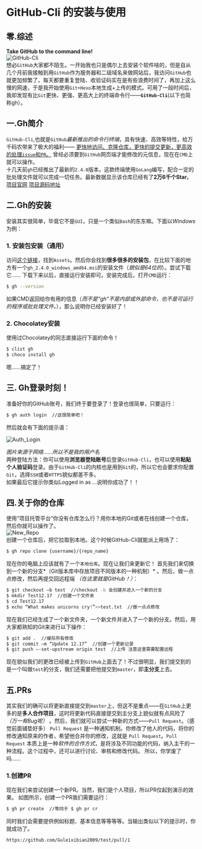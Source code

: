# GitHub-Cli 的安装与使用  

## 零.综述  
**Take GitHub to the command line!**  
![GitHub-Cli](https://raw.githubusercontent.com/Guleixibian2009/Guleixibian2009/GitHub-Drive/Cli1.png)  
想必`GitHub`大家都不陌生。一开始我也只是偶尔上去安装个软件啥的，但是自从几个月前我接触到用`GitHub`作为服务器和二级域名来做网站后，我访问`GitHub`也就更加频繁了。每天都要重复登陆、收验证码实在是有些浪费时间了，再加上这么慢的网速，于是我开始使用`Git+Hexo`本地生成+上传的模式。可用了一段时间后，我却发现有比`Git`更快、更强、更高大上的终端命令行——**`GitHub-Cli`**(以下也简称gh）。

## 一.Gh简介
`GitHub-Cli`,也就是`GitHub`*最新推出的命令行终端*，具有快速、高效等特性，给万千码农带来了极大的福利—— <u>更快地访问、克隆仓库，更快的提交更新，更高效的处理`issue`和`PR`。</u> 曾经必须要到`GitHub`网页端才能修改的元信息，现在在`CMD`上就可以操作。  
十几天前`gh`已经推出了最新的`2.4.0`版本。这款终端使用`GoLang`编写，配合一定的批处理文件就可以完成一切任务。最新数据显示该仓库已经有了**2万6千个Star**。  
[项目官网](https://cli.github.com/)  [项目源码地址](https://github.com/cli/cli/)

## 二.Gh的安装
安装其实很简单，毕竟它不是`GUI`，只是一个类似`Bash`的东东嘛。下面以*Windows*为例：

### 1. 安装包安装（通用）
访问[这个链接](https://github.com/cli/cli/releases/tag/v2.4.0)，找到`Assets`。然后你会找到**很多很多的安装包**，在比较下面的地方有一个`gh_2.4.0_windows_amd64.msi`的安装文件（*貌似是64位的*）。尝试下载它……
下载下来以后，直接运行安装即可。安装完成后，打开`CMD`运行：

 ```bash
 $ gh --version  
 ```
如果CMD返回给你有用的信息（*而不是“gh“不是内部或外部命令，也不是可运行的程序或批处理文件。*），那么说明你已经安装好了！

### 2. Chocolatey安装
使用过Chocolatey的同志直接运行下面的命令！

```bash
$ clist gh
$ choco install gh
```
嗯……搞定了！

## 三. Gh登录时刻！
准备好你的GitHub账号，我们终于要登录了！登录也很简单，只要运行：

```bash
$ gh auth login  //这很简单吧！
```

然后就会有下面的提示语：

![Auth_Login](https://raw.githubusercontent.com/Guleixibian2009/Guleixibian2009/GitHub-Drive/Auth_Login.png)

*图片来源于网络……所以不是我的用户名*  
两种登陆方法：你可以使用**浏览器登陆账号**后登录`GitHub-Cli`，也可以使用**粘贴个人验证码**登录。由于`GitHub-Cli`的内核也是用到`Git`的，所以它也会要求你配置`Git`，选择`SSH`或者`HTTPS`貌似都差不多。  
如果最后它提示你类似Logged in as …说明你成功了！！  

## 四.关于你的仓库
使用“项目托管平台”你没有仓库怎么行？用你本地的Git或者在线创建一个仓库，然后你就可以操作了。  
![New_Repo](https://raw.githubusercontent.com/Guleixibian2009/Guleixibian2009/GitHub-Drive/New_Repo.png)  
创建一个仓库后，把它拉取到本地。这个时候GitHub-Cli就能派上用场了：  

```bash
$ gh repo clone {username}/{repo_name}
```

现在你的电脑上应该就有了一个`本地仓库`。现在让我们来更新它！
首先我们来切换到一个新的分支*（Git版本库中存放项目不同版本的一种机制）* 。然后，做一点点修改，然后再提交回远程端 *（在这里就是GitHub！）*：

```bash
$ git checkout –b test  //checkout -b 会创建并进入一个新的分支
$ mkdir Test12.17  //创建一个文件夹
$ cd Test12.17
$ echo “What makes unicorns cry?”>>test.txt  //做一点点修改
```

现在我们已经生成了一个新文件夹，一个新文件并进入了一个新的分支。然后，用大家都熟知的Git来进行以下操作：

```bash
$ git add .  //缓存所有修改
$ git commit –m “Update 12.17”  //创建一个更新记录
$ git push –-set-upstream origin test  //上传 注意这里需要配置远程
```

现在貌似我们的更改已经被上传到`GitHub`上面去了！不过很明显，我们提交到的是一个叫做`test`的分支，我们还需要把他提交到`master`，即**主分支**上去。

## 五.PRs
其实我们的确可以将更新直接提交到`master`上，但这不是重点——在`GitHub`上更多的是**多人合作项目**，这时将更新代码直接提交到主分支上貌似就有点风险了 *（万一有Bug呢）* 。然后，我们就可以尝试一种新的方式——`Pull Request`。（感觉前面铺垫好多）
`Pull Request` 是一种通知机制。你修改了他人的代码，将你的修改通知原来的作者，希望他合并你的修改，这就是 `Pull Request`。`Pull Request` 本质上是一种*软件的合作方式*，是将涉及不同功能的代码，纳入主干的一种流程。这个过程中，还可以进行讨论、审核和修改代码。
所以，你学废了吗……

### 1.创建PR
现在我们来尝试创建一个新PR。当然，我们是个人项目，所以PR仅起到演示的效果。
如图所示，创建一个PR我们需要运行：

```bash
$ gh pr create  //等同于 $ gh pr cr
```

同时我们会需要提供例如标题、基本信息等等等等。当输出类似以下的提示时，你就成功了。

```bash
https://github.com/Guleixibian2009/test/pull/1
```
